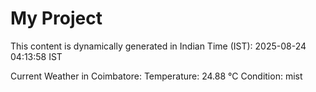 # My Project

This content is dynamically generated in Indian Time (IST): 2025-08-24 04:13:58 IST


Current Weather in Coimbatore:
Temperature: 24.88 °C
Condition: mist
